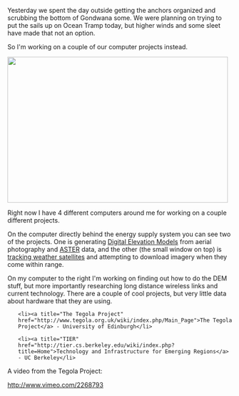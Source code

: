 <html><body><p>Yesterday we spent the day outside getting the anchors organized and scrubbing the bottom of Gondwana some. We were planning on trying to put the sails up on Ocean Tramp today, but higher winds and some sleet have made that not an option.



So I'm working on a couple of our computer projects instead.



<a rel="attachment wp-att-449" href="http://alexkerney.com/2011/01/getting-stuff-done/_dsc0040/"><img class="size-large wp-image-449 alignnone" title="Energy in a Bottle" src="http://alexkerney.com/wp-content/uploads/2011/01/DSC0040-494x327.jpg" alt="" width="494" height="327"></a>



Right now I have 4 different computers around me for working on a couple different projects.



On the computer directly behind the energy supply system you can see two of the projects. One is generating <a title="Digital Elevation Model on Wikipedia" href="http://en.wikipedia.org/wiki/Digital_elevation_model">Digital Elevation Models</a> from aerial photography and <a title="Advanced Spaceborne Thermal Emission and Reflection Radiometer at NASA JPL" href="http://asterweb.jpl.nasa.gov/">ASTER</a> data, and the other (the small window on top) is <a title="SkyEye" href="http://www.xaxero.com/">tracking weather satellites</a> and attempting to download imagery when they come within range.



On my computer to the right I'm working on finding out how to do the DEM stuff, but more importantly researching long distance wireless links and current technology. There are a couple of cool projects, but very little data about hardware that they are using.

</p><ul>

	<li><a title="The Tegola Project" href="http://www.tegola.org.uk/wiki/index.php/Main_Page">The Tegola Project</a> - University of Edinburgh</li>

	<li><a title="TIER" href="http://tier.cs.berkeley.edu/wiki/index.php?title=Home">Technology and Infrastructure for Emerging Regions</a> - UC Berkeley</li>

</ul>

A video from the Tegola Project:



http://www.vimeo.com/2268793</body></html>